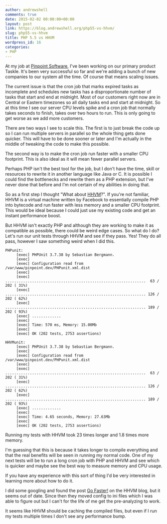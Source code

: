 ```yaml
---
author: andrewshell
comments: true
date: 2015-02-02 00:00:00+00:00
layout: post
link: https://blog.andrewshell.org/php55-vs-hhvm/
slug: php55-vs-hhvm
title: PHP 5.5 vs HHVM
wordpress_id: 16
categories:
- PHP
---
```


At my job at [Pinpoint Software](http://www.pinpointsoftware.co), I've been working on our primary product Taskle. It's been very successful so far and we're adding a bunch of new companies to our system all the time. Of course that means scaling issues.

The current issue is that the cron job that marks expired tasks as incomplete and schedules new tasks has a disproportionate number of tasks that start and end at midnight. Most of our customers right now are in Central or Eastern timezones so all daily tasks end and start at midnight. So at this time I see our server CPU levels spike and a cron job that normally takes seconds to finish, takes over two hours to run. This is only going to get worse as we add more customers.

There are two ways I see to scale this. The first is to just break the code up so I can run multiple servers in parallel so the whole thing gets done quicker. This will have to be done sooner or later and I'm actually in the middle of tweaking the code to make this possible.

The second way is to make the cron job run faster with a smaller CPU footprint. This is also ideal as it will mean fewer parallel servers.

Perhaps PHP isn't the best tool for the job, but I don't have the time, skill or resources to rewrite it in another language like Java or C. It is possible I could find the bottlenecks and rewrite them as a PHP extension, but I've never done that before and I'm not certain of my abilities in doing that.

So as a first step I thought "What about [HHVM](http://HHVM.com/)?". If you're not familiar, HHVM is a virtual machine written by Facebook to essentially compile PHP into bytecode and run faster with less memory and a smaller CPU footprint. This would be ideal because I could just use my existing code and get an instant performance boost.

But HHVM isn't exactly PHP and although they are working to make it as compatible as possible, there could be weird edge cases. So what do I do? Let's run our unit tests through HHVM and see if they pass. Yes! They do all pass, however I saw something weird when I did this.

```shell-session
PHPunit:
     [exec] PHPUnit 3.7.38 by Sebastian Bergmann.
     [exec]
     [exec] Configuration read from /var/www/pinpoint.dev/PHPunit.xml.dist
     [exec]
     [exec] ...............................................................  63 / 202 ( 31%)
     [exec] ............................................................... 126 / 202 ( 62%)
     [exec] ............................................................... 189 / 202 ( 93%)
     [exec] .............
     [exec]
     [exec] Time: 570 ms, Memory: 15.00Mb
     [exec]
     [exec] OK (202 tests, 2753 assertions)

HHVMunit:
     [exec] PHPUnit 3.7.38 by Sebastian Bergmann.
     [exec]
     [exec] Configuration read from /var/www/pinpoint.dev/PHPunit.xml.dist
     [exec]
     [exec] ...............................................................  63 / 202 ( 31%)
     [exec] ............................................................... 126 / 202 ( 62%)
     [exec] ............................................................... 189 / 202 ( 93%)
     [exec] .............
     [exec]
     [exec] Time: 4.65 seconds, Memory: 27.63Mb
     [exec]
     [exec] OK (202 tests, 2753 assertions)
```

Running my tests with HHVM took 23 times longer and 1.8 times more memory.

I'm guessing that this is because it takes longer to compile everything and that the real benefits will be seen in running my normal code. One of my next tests will be to run a long cron job with PHP and HHVM and see which is quicker and maybe see the best way to measure memory and CPU usage.

If you have any experience with this sort of thing I'd be very interested in learning more about how to do it.

I did some googling and found the post [Go Faster!](http://hhvm.com/blog/4061/go-faster) on the HHVM blog, but it seems out of date. Since then they moved config to ini files which I was able to figure out but I can't for the life of me get the pre-analyzing to work.

It seems like HHVM should be caching the compiled files, but even if I run my tests multiple times I don't see any performance bump.
